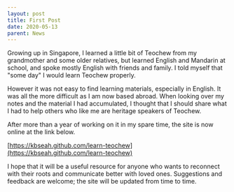 ```yaml
---
layout: post
title: First Post
date: 2020-05-13
parent: News
---
```


Growing up in Singapore, I learned a little bit of Teochew from my grandmother and some older relatives, but learned English and Mandarin at school, and spoke mostly English with friends and family. I told myself that "some day" I would learn Teochew properly.

However it was not easy to find learning materials, especially in English. It was all the more difficult as I am now based abroad. When looking over my notes and the material I had accumulated, I thought that I should share what I had to help others who like me are heritage speakers of Teochew.

After more than a year of working on it in my spare time, the site is now online at the link below.

[https://kbseah.github.com/learn-teochew](https://kbseah.github.com/learn-teochew)

I hope that it will be a useful resource for anyone who wants to reconnect with their roots and communicate better with loved ones. Suggestions and feedback are welcome; the site will be updated from time to time.
